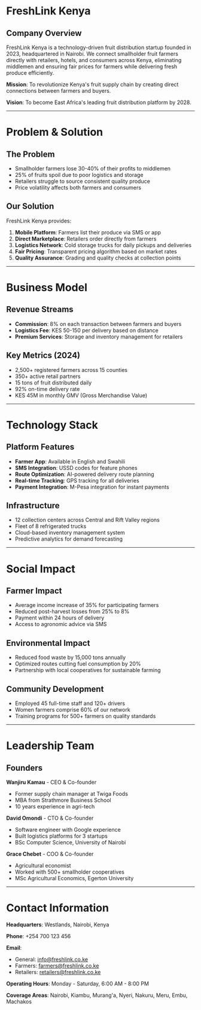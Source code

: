 # FreshLink Kenya

## Company Overview
FreshLink Kenya is a technology-driven fruit distribution startup founded in 2023, headquartered in Nairobi. 
We connect smallholder fruit farmers directly with retailers, hotels, and consumers across Kenya, 
eliminating middlemen and ensuring fair prices for farmers while delivering fresh produce efficiently.

**Mission**: To revolutionize Kenya's fruit supply chain by creating direct connections between farmers and buyers.

**Vision**: To become East Africa's leading fruit distribution platform by 2028.


---

# Problem & Solution

## The Problem
- Smallholder farmers lose 30-40% of their profits to middlemen
- 25% of fruits spoil due to poor logistics and storage
- Retailers struggle to source consistent quality produce
- Price volatility affects both farmers and consumers

## Our Solution
FreshLink Kenya provides:
1. **Mobile Platform**: Farmers list their produce via SMS or app
2. **Direct Marketplace**: Retailers order directly from farmers
3. **Logistics Network**: Cold storage trucks for daily pickups and deliveries
4. **Fair Pricing**: Transparent pricing algorithm based on market rates
5. **Quality Assurance**: Grading and quality checks at collection points


---

# Business Model

## Revenue Streams
- **Commission**: 8% on each transaction between farmers and buyers
- **Logistics Fee**: KES 50-150 per delivery based on distance
- **Premium Services**: Storage and inventory management for retailers

## Key Metrics (2024)
- 2,500+ registered farmers across 15 counties
- 350+ active retail partners
- 15 tons of fruit distributed daily
- 92% on-time delivery rate
- KES 45M in monthly GMV (Gross Merchandise Value)


---

# Technology Stack

## Platform Features
- **Farmer App**: Available in English and Swahili
- **SMS Integration**: USSD codes for feature phones
- **Route Optimization**: AI-powered delivery route planning
- **Real-time Tracking**: GPS tracking for all deliveries
- **Payment Integration**: M-Pesa integration for instant payments

## Infrastructure
- 12 collection centers across Central and Rift Valley regions
- Fleet of 8 refrigerated trucks
- Cloud-based inventory management system
- Predictive analytics for demand forecasting


---

# Social Impact

## Farmer Impact
- Average income increase of 35% for participating farmers
- Reduced post-harvest losses from 25% to 8%
- Payment within 24 hours of delivery
- Access to agronomic advice via SMS

## Environmental Impact
- Reduced food waste by 15,000 tons annually
- Optimized routes cutting fuel consumption by 20%
- Partnership with local cooperatives for sustainable farming

## Community Development
- Employed 45 full-time staff and 120+ drivers
- Women farmers comprise 60% of our network
- Training programs for 500+ farmers on quality standards


---

# Leadership Team

## Founders
**Wanjiru Kamau** - CEO & Co-founder
- Former supply chain manager at Twiga Foods
- MBA from Strathmore Business School
- 10 years experience in agri-tech

**David Omondi** - CTO & Co-founder
- Software engineer with Google experience
- Built logistics platforms for 3 startups
- BSc Computer Science, University of Nairobi

**Grace Chebet** - COO & Co-founder
- Agricultural economist
- Worked with 500+ smallholder cooperatives
- MSc Agricultural Economics, Egerton University


---

# Contact Information

**Headquarters**: 
Westlands, Nairobi, Kenya

**Phone**: +254 700 123 456

**Email**: 
- General: info@freshlink.co.ke
- Farmers: farmers@freshlink.co.ke
- Retailers: retailers@freshlink.co.ke

**Operating Hours**: Monday - Saturday, 6:00 AM - 8:00 PM

**Coverage Areas**: Nairobi, Kiambu, Murang'a, Nyeri, Nakuru, Meru, Embu, Machakos
